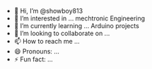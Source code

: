 - 👋 Hi, I’m @showboy813
- 👀 I’m interested in ... mechtronic Engineering
- 🌱 I’m currently learning ...  Arduino projects
- 💞️ I’m looking to collaborate on ... 
- 📫 How to reach me ...
- 😄 Pronouns: ...
- ⚡ Fun fact: ...

<!---
showboy813/showboy813 is a ✨ special ✨ repository because its `README.md` (this file) appears on your GitHub profile.
You can click the Preview link to take a look at your changes.
--->
